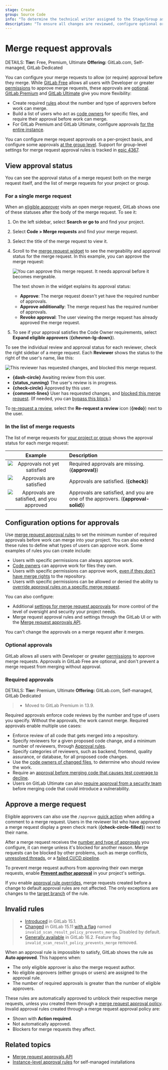 ```yaml
---
stage: Create
group: Source Code
info: "To determine the technical writer assigned to the Stage/Group associated with this page, see https://handbook.gitlab.com/handbook/product/ux/technical-writing/#assignments"
description: "To ensure all changes are reviewed, configure optional or required approvals for merge requests in your project."
---
```


# Merge request approvals

DETAILS:
**Tier:** Free, Premium, Ultimate
**Offering:** GitLab.com, Self-managed, GitLab Dedicated

You can configure your merge requests to allow (or require) approval before
they merge. While [GitLab Free](https://about.gitlab.com/pricing/) allows
all users with Developer or greater [permissions](../../../permissions.md) to
approve merge requests, these approvals are [optional](#optional-approvals).
[GitLab Premium](https://about.gitlab.com/pricing/) and
[GitLab Ultimate](https://about.gitlab.com/pricing/) give you more
flexibility:

- Create required [rules](rules.md) about the number and type of approvers before work can merge.
- Build a list of users who act as [code owners](../../codeowners/index.md) for specific files,
  and require their approval before work can merge.
- For GitLab Premium and GitLab Ultimate, configure approvals
  [for the entire instance](../../../../administration/merge_requests_approvals.md).

You can configure merge request approvals on a per-project basis, and configure some approvals
[at the group level](../../../group/manage.md#group-merge-request-approval-settings). Support for
group-level settings for merge request approval rules is tracked in
[epic 4367](https://gitlab.com/groups/gitlab-org/-/epics/4367).

## View approval status

You can see the approval status of a merge request both on the merge request itself,
and the list of merge requests for your project or group.

### For a single merge request

When an [eligible approver](rules.md#eligible-approvers) visits an open merge request,
GitLab shows one of these statuses after the body of the merge request. To see it:

1. On the left sidebar, select **Search or go to** and find your project.
1. Select **Code > Merge requests** and find your merge request.
1. Select the title of the merge request to view it.
1. Scroll to the [merge request widget](../widgets.md) to see the mergeability and
   approval status for the merge request. In this example, you can approve the
   merge request:

   ![You can approve this merge request. It needs approval before it becomes mergeable.](img/approval_and_merge_status_v17_3.png)

   The text shown in the widget explains its approval status:

   - **Approve**: The merge request doesn't yet have the required number of approvals.
   - **Approve additionally**: The merge request has the required number of approvals.
   - **Revoke approval**: The user viewing the merge request has already approved
     the merge request.

1. To see if your approval satisfies the Code Owner requirements, select
   **Expand eligible approvers** (**{chevron-lg-down}**).

To see the individual review and approval status for each reviewer, check the right sidebar
of a merge request. Each **Reviewer** shows the status to the right of the user's name, like this:

![This reviewer has requested changes, and blocked this merge request.](img/reviewer_blocks_mr_v17_3.png)

- **{dash-circle}** Awaiting review from this user.
- **{status_running}** The user's review is in progress.
- **{check-circle}** Approved by this user.
- **{comment-lines}** User has requested changes, and
  [blocked this merge request](../reviews/index.md#prevent-merge-when-you-request-changes).
  (If needed, you can [bypass this block](../reviews/index.md#prevent-merge-when-you-request-changes).)

To [re-request a review](../reviews/index.md#re-request-a-review), select the
**Re-request a review** icon (**{redo}**) next to the user.

### In the list of merge requests

The list of merge requests for [your project or group](../index.md#view-merge-requests)
shows the approval status for each merge request:

| Example | Description |
| :-----: | :---------- |
| ![Approvals not yet satisfied](img/approvals_unsatisfied_v17_1.png) | Required approvals are missing. (**{approval}**) |
| ![Approvals are satisfied](img/approvals_satisfied_v17_1.png) | Approvals are satisfied. (**{check}**) |
| ![Approvals are satisfied, and you approved](img/you_approvals_satisfied_v17_1.png) | Approvals are satisfied, and you are one of the approvers. (**{approval-solid}**) |

## Configuration options for approvals

Use [merge request approval rules](rules.md) to set the minimum number of
required approvals before work can merge into your project. You can also extend these
rules to define what types of users can approve work. Some examples of rules you can create include:

- Users with specific permissions can always approve work.
- [Code owners](../../codeowners/index.md) can approve work for files they own.
- Users with specific permissions can approve work,
  [even if they don't have merge rights](rules.md#enable-approval-permissions-for-users-with-the-reporter-role)
  to the repository.
- Users with specific permissions can be allowed or denied the ability
  to [override approval rules on a specific merge request](rules.md#edit-or-override-merge-request-approval-rules).

You can also configure:

- Additional [settings for merge request approvals](settings.md) for more control of the
  level of oversight and security your project needs.
- Merge request approval rules and settings through the GitLab UI or with the
  [Merge request approvals API](../../../../api/merge_request_approvals.md).

You can't change the approvals on a merge request after it merges.

### Optional approvals

GitLab allows all users with Developer or greater [permissions](../../../permissions.md)
to approve merge requests. Approvals in GitLab Free are optional, and don't prevent
a merge request from merging without approval.

### Required approvals

DETAILS:
**Tier:** Premium, Ultimate
**Offering:** GitLab.com, Self-managed, GitLab Dedicated

> - Moved to GitLab Premium in 13.9.

Required approvals enforce code reviews by the number and type of users you specify.
Without the approvals, the work cannot merge. Required approvals enable multiple use cases:

- Enforce review of all code that gets merged into a repository.
- Specify reviewers for a given proposed code change, and a minimum number
  of reviewers, through [Approval rules](rules.md).
- Specify categories of reviewers, such as backend, frontend, quality assurance, or
  database, for all proposed code changes.
- Use the [code owners of changed files](rules.md#code-owners-as-eligible-approvers),
  to determine who should review the work.
- Require an [approval before merging code that causes test coverage to decline](../../../../ci/testing/code_coverage.md#add-a-coverage-check-approval-rule).
- Users on GitLab Ultimate can also [require approval from a security team](../../../application_security/index.md#security-approvals-in-merge-requests)
  before merging code that could introduce a vulnerability.

## Approve a merge request

Eligible approvers can also use the `/approve`
[quick action](../../../project/quick_actions.md) when adding a comment to
a merge request. Users in the reviewer list who have approved a merge request display
a green check mark (**{check-circle-filled}**) next to their name.

After a merge request receives the [number and type of approvals](rules.md) you configure, it can merge
unless it's blocked for another reason. Merge requests can be blocked by other problems,
such as merge conflicts, [unresolved threads](../index.md#prevent-merge-unless-all-threads-are-resolved),
or a [failed CI/CD pipeline](../merge_when_pipeline_succeeds.md).

To prevent merge request authors from approving their own merge requests,
enable [**Prevent author approval**](settings.md#prevent-approval-by-author)
in your project's settings.

If you enable [approval rule overrides](settings.md#prevent-editing-approval-rules-in-merge-requests),
merge requests created before a change to default approval rules are not affected.
The only exceptions are changes to the [target branch](rules.md#approvals-for-protected-branches)
of the rule.

## Invalid rules

> - [Introduced](https://gitlab.com/gitlab-org/gitlab/-/issues/334698) in GitLab 15.1.
> - [Changed](https://gitlab.com/gitlab-org/gitlab/-/issues/389905) in GitLab 15.11 [with a flag](../../../../administration/feature_flags.md) named `invalid_scan_result_policy_prevents_merge`. Disabled by default.
> - [Generally available](https://gitlab.com/gitlab-org/gitlab/-/issues/405023) in GitLab 16.2. Feature flag `invalid_scan_result_policy_prevents_merge` removed.

When an approval rule is impossible to satisfy, GitLab shows the rule as
**Auto approved**. This happens when:

- The only eligible approver is also the merge request author.
- No eligible approvers (either groups or users) are assigned to the approval rule.
- The number of required approvals is greater than the number of eligible approvers.

These rules are automatically approved to unblock their respective merge requests, unless you
created them through a [merge request approval policy](../../../application_security/policies/merge_request_approval_policies.md).
Invalid approval rules created through a merge request approval policy are:

- Shown with **Action required**.
- Not automatically approved.
- Blockers for merge requests they affect.

## Related topics

- [Merge request approvals API](../../../../api/merge_request_approvals.md)
- [Instance-level approval rules](../../../../administration/merge_requests_approvals.md) for self-managed installations
